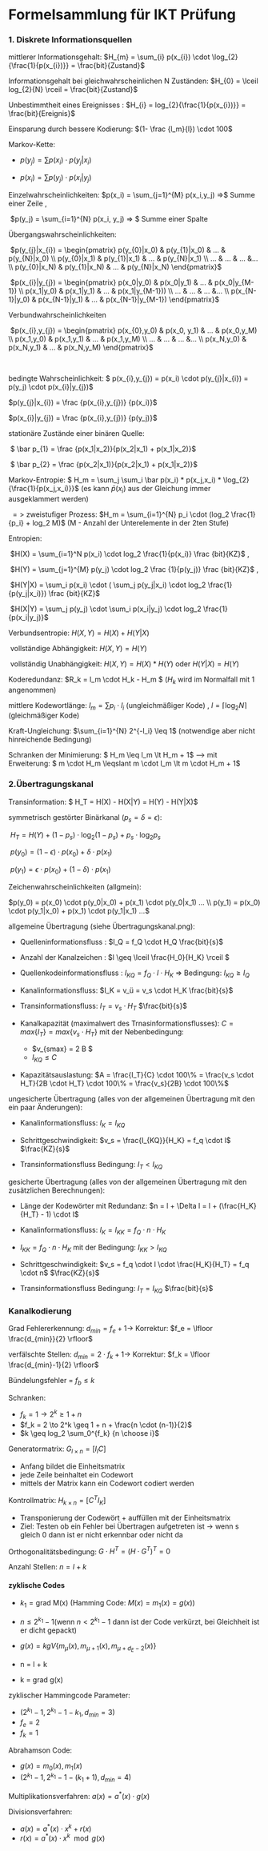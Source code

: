 # Formelsammlung für IKT Prüfung



### 1. Diskrete Informationsquellen



mittlerer Informationsgehalt: $H_{m} = \sum_{i} p(x_{i}) \cdot \log_{2}{\frac{1}{p(x_{i})}} = \frac{bit}{Zustand}$ 

Informationsgehalt bei gleichwahrscheinlichen N Zuständen: $H_{0} = \lceil log_{2}{N} \rceil = \frac{bit}{Zustand}$

Unbestimmtheit eines Ereignisses : $H_{i} = log_{2}{\frac{1}{p(x_{i})}} = \frac{bit}{Ereignis}$

Einsparung durch bessere Kodierung: $(1- \frac {l_m}{l}) \cdot 100$



Markov-Kette: 

- $p(y_{j}) = \sum p(x_{i}) \cdot p(y_{j}|x_{i})$​

- $p(x_i) = \sum p(y_j) \cdot p(x_i|y_j)$



Einzelwahrscheinlichkeiten: 	$p(x_i) = \sum_{j=1}^{M} p(x_i,y_j) =>$ Summe einer Zeile 	, 	

​													$p(y_j) = \sum_{i=1}^{N} p(x_i, y_j) => $ Summe einer Spalte 



Übergangswahrscheinlichkeiten: 	

​									$p(y_{j}|x_{i}) = \begin{pmatrix} p(y_{0}|x_0) & p(y_{1}|x_0) & ... & p(y_{N}|x_0)  \\ p(y_{0}|x_1) & p(y_{1}|x_1) & ... & p(y_{N}|x_1) \\ ... & ... & ... &... \\ p(y_{0}|x_N) & p(y_{1}|x_N) & ... & p(y_{N}|x_N) \end{pmatrix}$ 

​									$p(x_{i}|y_{j}) = \begin{pmatrix} p(x_0|y_0) & p(x_0|y_1) & ... & p(x_0|y_{M-1}) \\ p(x_1|y_0) & p(x_1|y_1) & ... & p(x_1|y_{M-1})) \\ ... & ... & ... &... \\ p(x_{N-1}|y_0) & p(x_{N-1}|y_1) & ... & p(x_{N-1}|y_{M-1}) \end{pmatrix}$ 

Verbundwahrscheinlichkeiten									

​									$p(x_{i},y_{j}) = \begin{pmatrix} p(x_{0},y_0) & p(x_0, y_1) & ... & p(x_0,y_M) \\ p(x_1,y_0) & p(x_1,y_1) & ... & p(x_1,y_M) \\ ... & ... & ... &... \\ p(x_N,y_0) & p(x_N,y_1) & ... & p(x_N,y_M) \end{pmatrix}$

​	

bedingte Wahrscheinlichkeit: $ p(x_{i},y_{j}) = p(x_i) \cdot p(y_{j}|x_{i}) = p(y_j) \cdot p(x_{i}|y_{j})$ 	

$p(y_{j}|x_{i}) = \frac {p(x_{i},y_{j})} {p(x_i)}$

$p(x_{i}|y_{j}) = \frac {p(x_{i},y_{j})} {p(y_j)}$



stationäre Zustände einer binären Quelle: 

​	$ \bar p_{1} = \frac {p(x_1|x_2)}{p(x_2|x_1) + p(x_1|x_2)}$  

​	$ \bar p_{2} = \frac {p(x_2|x_1)}{p(x_2|x_1) + p(x_1|x_2)}$



Markov-Entropie:	$ H_m = \sum_j \sum_i \bar p(x_i) * p(x_j,x_i) * \log_{2}{\frac{1}{p(x_j,x_i)}}$ 	(es kann $\bar p(x_i)$ aus der Gleichung immer ausgeklammert werden)

​	$=>$ zweistufiger Prozess: $H_m = \sum_{i=1}^{N} p_i \cdot (log_2 \frac{1}{p_i} + log_2 M)$ (M - Anzahl der Unterelemente in der 2ten Stufe)



Entropien: 

​		$H(X) = \sum_{i=1}^N p(x_i) \cdot log_2 \frac{1}{p(x_i)} \frac {bit}{KZ}$	,	

​		$H(Y) = \sum_{j=1}^{M} p(y_j) \cdot log_2 \frac {1}{p(y_j)} \frac {bit}{KZ}$	,

​		$H(Y|X) = \sum_i p(x_i) \cdot ( \sum_j p(y_j|x_i) \cdot log_2 \frac{1}{p(y_j|x_i)}) \frac {bit}{KZ}$

​		$H(X|Y) = \sum_j p(y_j) \cdot \sum_i p(x_i|y_j) \cdot log_2 \frac{1}{p(x_i|y_j)}$

Verbundsentropie: $H(X,Y) = H(X) + H(Y|X)$

​	vollständige Abhängigkeit: 		$H(X,Y) = H(Y)$

​	vollständig Unabhängigkeit: 	$H(X,Y) = H(X) * H(Y)$ oder $H(Y|X) = H(Y)$



Koderedundanz: $R_k = l_m \cdot H_k - H_m $ 	($H_k$ wird im Normalfall mit 1 angenommen)

mittlere Kodewortlänge: $l_m = \sum p_i \cdot l_i$ (ungleichmäßiger Kode)	,	$l = \lceil \log_2 N \rceil$ (gleichmäßiger Kode)

Kraft-Ungleichung: $\sum_{i=1}^{N} 2^{-l_i} \leq 1$ (notwendige aber nicht hinreichende Bedingung)

Schranken der Minimierung: $ H_m \leq l_m \lt H_m + 1$	--> mit Erweiterung: $ m \cdot H_m \leqslant m \cdot  l_m \lt m \cdot H_m + 1$



<h3>
    2.Übertragungskanal
</h3>
Transinformation: $ H_T = H(X) - H(X|Y) = H(Y) - H(Y|X)$

symmetrisch gestörter Binärkanal ($p_s = \delta = \epsilon$): 

​		$H_T = H(Y) + (1-p_s) \cdot \log_2 (1-p_s) + p_s \cdot \log_2 p_s$

​		$p(y_0) = (1-\epsilon) \cdot p(x_0) + \delta \cdot p(x_1)$

​		$p(y_1) = \epsilon \cdot p(x_0) + (1-\delta) \cdot p(x_1)$

Zeichenwahrscheinlichkeiten (allgmein): 

$p(y_0) = p(x_0) \cdot p(y_0|x_0) + p(x_1) \cdot p(y_0|x_1) ... \\ p(y_1) = p(x_0) \cdot p(y_1|x_0) + p(x_1) \cdot p(y_1|x_1) ...$



allgemeine Übertragung (siehe Übertragungskanal.png):

- Quelleninformationsfluss : $I_Q = f_Q \cdot H_Q \frac{bit}{s}$
- Anzahl der Kanalzeichen : $l \geq \lceil \frac{H_0}{H_K} \rceil $
- Quellenkodeinformationsfluss : $I_{KQ} = f_Q \cdot l \cdot H_K$ => Bedingung: $I_{KQ} \geq I_Q$

- Kanalinformationsfluss: $I_K = v_ü = v_s \cdot H_K \frac{bit}{s}$
- Transinformationsfluss: $I_T = v_s \cdot H_T$ $\frac{bit}{s}$
- Kanalkapazität (maximalwert des Trnasinformationsflusses): $C = max\{I_T\} = max \{v_s \cdot H_T \}$ mit der Nebenbedingung: 
  - $v_{smax} = 2 B $
  - $I_{KQ} \leq C$​ 
- Kapazitätsauslastung: $A = \frac{I_T}{C} \cdot 100\% = \frac{v_s \cdot H_T}{2B \cdot H_T} \cdot 100\% = \frac{v_s}{2B} \cdot 100\%$​



ungesicherte Übertragung (alles von der allgemeinen Übertragung mit den ein paar Änderungen):

-  Kanalinformationsfluss: $I_K = I_{KQ}$
- Schrittgeschwindigkeit: $v_s = \frac{I_{KQ}}{H_K} = f_q \cdot l$ $\frac{KZ}{s}$

- Transinformationsfluss Bedingung: $I_T \lt I_{KQ}$



gesicherte Übertragung (alles von der allgemeinen Übertragung mit den zusätzlichen Berechnungen):

- Länge der Kodewörter mit Redundanz: $n = l + \Delta l = l + (\frac{H_K}{H_T} - 1) \cdot l$
-  Kanalinformationsfluss: $I_K = I_{KK} = f_Q \cdot n \cdot H_K$

- $I_{KK} = f_Q \cdot n \cdot H_K$ mit der Bedingung: $I_{KK} \gt I_{KQ}$
- Schrittgeschwindigkeit: $v_s = f_q \cdot l \cdot \frac{H_K}{H_T} =  f_q \cdot n$ $\frac{KZ}{s}$
- Transinformationsfluss Bedingung: $I_T = I_{KQ}$ $\frac{bit}{s}$



### Kanalkodierung

Grad Fehlererkennung: $d_{min} = f_e + 1 \rightarrow$ Korrektur: $f_e = \lfloor \frac{d_{min}}{2} \rfloor$

verfälschte Stellen: $d_{min} = 2 \cdot f_k + 1 \rightarrow$ Korrektur: $f_k = \lfloor \frac{d_{min}-1}{2} \rfloor$

Bündelungsfehler = $f_b \leq k$

Schranken: 

- $f_k = 1 \to 2^k \geq 1 + n$
- $f_k = 2 \to 2^k \geq 1 + n + \frac{n \cdot (n-1)}{2}$
- $k \geq log_2 \sum_0^{f_k} {n \choose i}$

Generatormatrix: $G_{l \times n} = [I_lC]$​ 

- Anfang bildet die Einheitsmatrix
- jede Zeile beinhaltet ein Codewort
- mittels der Matrix kann ein Codewort codiert werden

Kontrollmatrix: $H_{k \times n} = [C^T I_K]$

- Transponierung der Codewört + auffüllen mit der Einheitsmatrix
- Ziel: Testen ob ein Fehler bei Übertragen aufgetreten ist $\to$ wenn s gleich 0 dann ist er nicht erkennbar oder nicht da 

Orthogonalitätsbedingung: $G \cdot H^T = (H \cdot G^T)^T = 0$

Anzahl Stellen: $n = l + k$





#### zyklische Codes

- $k_1 = \mbox{grad M(x)}$​ (Hamming Code: $M(x) = m_1(x) = g(x)$​​)

- $n \leq 2^{k_1} - 1$​ (wenn $n < 2^{k_1} - 1$ dann ist der Code verkürzt, bei Gleichheit ist er dicht gepackt)​
- $g(x) = kgV \{ m_{\mu}(x), m_{\mu+1}(x), m_{\mu + d_E -2}(x) \}$​
- n = l + k
- k = grad g(x)

zyklischer Hammingcode Parameter: 

- $(2^{k_1}-1, 2^{k_1}-1-k_1, d_{min}=3)$​ 
- $f_e = 2$ 
- $f_k = 1$​

Abrahamson Code: 

- $g(x) = m_0(x),m_1(x)$
- $(2^{k_1} - 1, 2^{k_1} - 1 - (k_1 +1) , d_{min} = 4)$

Multiplikationsverfahren: $a(x) = a^*(x) \cdot g(x)$

Divisionsverfahren: 

- $a(x) = a^*(x) \cdot x^k + r(x)$
- $r(x) = a^*(x) \cdot x^k \mod g(x)$

